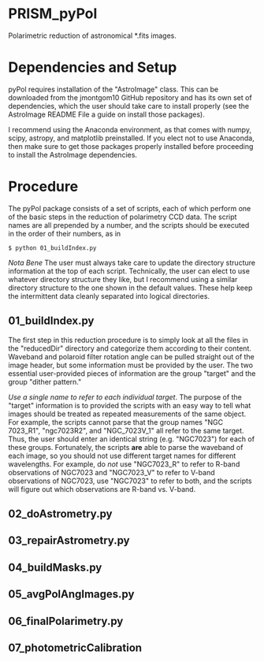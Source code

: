 # PRISM_pyPol
Polarimetric reduction of astronomical \*.fits images.

# Dependencies and Setup

pyPol requires installation of the "AstroImage" class. This can be downloaded from the jmontgom10 GitHub repository and has its own set of dependencies, which the user should take care to install properly (see the AstroImage README File a guide on install those packages).

I recommend using the Anaconda environment, as that comes with numpy, scipy, astropy, and matplotlib preinstalled. If you elect not to use Anaconda, then make sure to get those packages properly installed before proceeding to install the AstroImage dependencies.

# Procedure

The pyPol package consists of a set of scripts, each of which perform one of the basic steps in the reduction of polarimetry CCD data. The script names are all prepended by a number, and the scripts should be executed in the order of their numbers, as in

```
$ python 01_buildIndex.py
```

*Nota Bene* The user must always take care to update the directory structure information at the top of each script. Technically, the user can elect to use whatever directory structure they like, but I recommend using a similar directory structure to the one shown in the default values. These help keep the intermittent data cleanly separated into logical directories.

## 01_buildIndex.py

The first step in this reduction procedure is to simply look at all the files in the "reducedDir" directory and categorize them according to their content. Waveband and polaroid filter rotation angle can be pulled straight out of the image header, but some information must be provided by the user. The two essential user-provided pieces of information are the group "target" and the group "dither pattern."

*Use a single name to refer to each individual target*. The purpose of the "target" information is to provided the scripts with an easy way to tell what images should be treated as repeated measurements of the same object. For example, the scripts cannot parse that the group names "NGC 7023_R1", "ngc7023R2", and "NGC_7023V_1" all refer to the same target. Thus, the user should enter an identical string (e.g. "NGC7023") for each of these groups. Fortunately, the scripts **are** able to parse the waveband of each image, so you should not use different target names for different wavelengths. For example, do *_not_* use "NGC7023_R" to refer to R-band observations of NGC7023 and "NGC7023_V" to refer to V-band observations of NGC7023, use "NGC7023" to refer to both, and the scripts will figure out which observations are R-band vs. V-band.

## 02_doAstrometry.py

## 03_repairAstrometry.py

## 04_buildMasks.py

## 05_avgPolAngImages.py

## 06_finalPolarimetry.py

## 07_photometricCalibration

